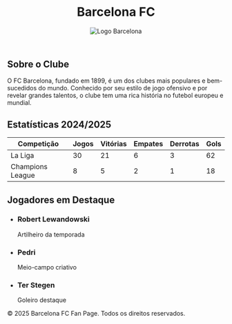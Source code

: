 <!DOCTYPE html><html lang="pt-br">
<head>
  <meta charset="UTF-8">
  <meta name="viewport" content="width=device-width, initial-scale=1.0">
  <title>Barcelona FC - Estatísticas</title>
  <script src="https://cdn.tailwindcss.com"></script>
</head>
<body class="bg-gray-100 text-gray-900">
  <header class="bg-blue-800 text-white py-6 shadow-md">
    <div class="max-w-5xl mx-auto flex justify-between items-center px-4">
      <h1 class="text-3xl font-bold">Barcelona FC</h1>
      <img src="https://upload.wikimedia.org/wikipedia/en/4/47/FC_Barcelona_%28crest%29.svg" alt="Logo Barcelona" class="w-12 h-12">
    </div>
  </header>  <main class="max-w-5xl mx-auto p-4">
    <!-- Informações gerais -->
    <section class="my-8">
      <h2 class="text-2xl font-semibold mb-4">Sobre o Clube</h2>
      <p>O FC Barcelona, fundado em 1899, é um dos clubes mais populares e bem-sucedidos do mundo. Conhecido por seu estilo de jogo ofensivo e por revelar grandes talentos, o clube tem uma rica história no futebol europeu e mundial.</p>
    </section><!-- Estatísticas -->
<section class="my-8">
  <h2 class="text-2xl font-semibold mb-4">Estatísticas 2024/2025</h2>
  <table class="w-full bg-white rounded shadow overflow-hidden">
    <thead class="bg-blue-600 text-white">
      <tr>
        <th class="py-2 px-4 text-left">Competição</th>
        <th class="py-2 px-4 text-left">Jogos</th>
        <th class="py-2 px-4 text-left">Vitórias</th>
        <th class="py-2 px-4 text-left">Empates</th>
        <th class="py-2 px-4 text-left">Derrotas</th>
        <th class="py-2 px-4 text-left">Gols</th>
      </tr>
    </thead>
    <tbody>
      <tr class="border-t">
        <td class="py-2 px-4">La Liga</td>
        <td class="py-2 px-4">30</td>
        <td class="py-2 px-4">21</td>
        <td class="py-2 px-4">6</td>
        <td class="py-2 px-4">3</td>
        <td class="py-2 px-4">62</td>
      </tr>
      <tr class="border-t">
        <td class="py-2 px-4">Champions League</td>
        <td class="py-2 px-4">8</td>
        <td class="py-2 px-4">5</td>
        <td class="py-2 px-4">2</td>
        <td class="py-2 px-4">1</td>
        <td class="py-2 px-4">18</td>
      </tr>
    </tbody>
  </table>
</section>

<!-- Jogadores em destaque -->
<section class="my-8">
  <h2 class="text-2xl font-semibold mb-4">Jogadores em Destaque</h2>
  <ul class="grid grid-cols-2 md:grid-cols-3 gap-4">
    <li class="bg-white p-4 rounded shadow">
      <h3 class="font-bold text-lg">Robert Lewandowski</h3>
      <p>Artilheiro da temporada</p>
    </li>
    <li class="bg-white p-4 rounded shadow">
      <h3 class="font-bold text-lg">Pedri</h3>
      <p>Meio-campo criativo</p>
    </li>
    <li class="bg-white p-4 rounded shadow">
      <h3 class="font-bold text-lg">Ter Stegen</h3>
      <p>Goleiro destaque</p>
    </li>
  </ul>
</section>

  </main>  <footer class="bg-blue-800 text-white py-4 mt-12">
    <div class="max-w-5xl mx-auto text-center">
      &copy; 2025 Barcelona FC Fan Page. Todos os direitos reservados.
    </div>
  </footer>
</body>
</html>
